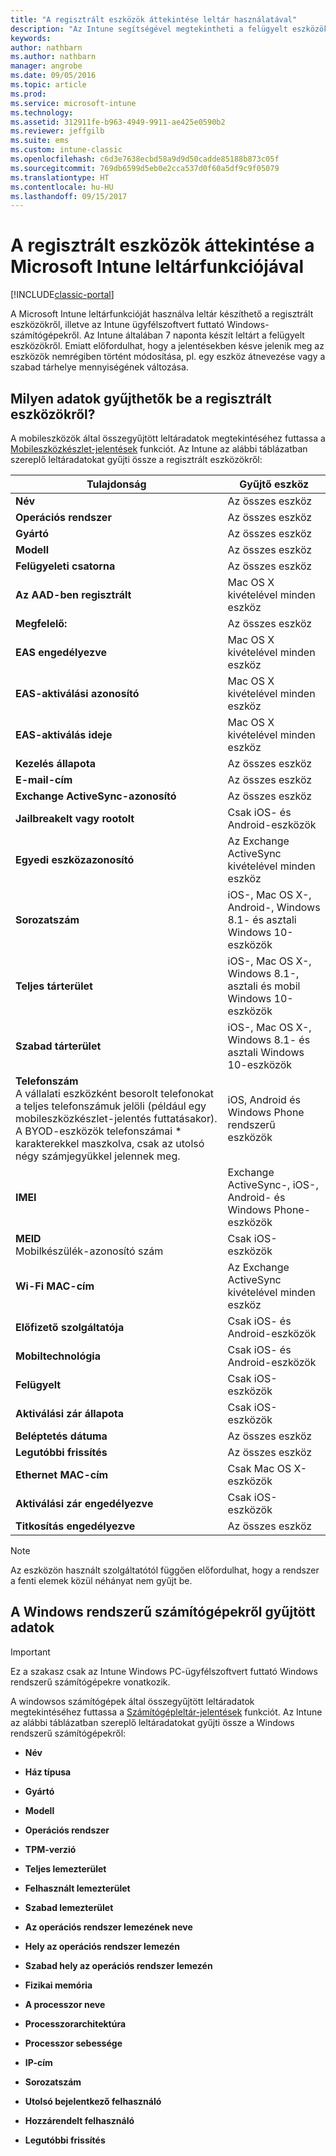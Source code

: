 ```yaml
---
title: "A regisztrált eszközök áttekintése leltár használatával"
description: "Az Intune segítségével megtekintheti a felügyelt eszközök hardverinformációit."
keywords: 
author: nathbarn
ms.author: nathbarn
manager: angrobe
ms.date: 09/05/2016
ms.topic: article
ms.prod: 
ms.service: microsoft-intune
ms.technology: 
ms.assetid: 312911fe-b963-4949-9911-ae425e0590b2
ms.reviewer: jeffgilb
ms.suite: ems
ms.custom: intune-classic
ms.openlocfilehash: c6d3e7638ecbd58a9d9d50cadde85188b873c05f
ms.sourcegitcommit: 769db6599d5eb0e2cca537d0f60a5df9c9f05079
ms.translationtype: HT
ms.contentlocale: hu-HU
ms.lasthandoff: 09/15/2017
---
```

# <a name="understand-your-devices-with-inventory-in-microsoft-intune"></a>A regisztrált eszközök áttekintése a Microsoft Intune leltárfunkciójával

[!INCLUDE[classic-portal](../includes/classic-portal.md)]

A Microsoft Intune leltárfunkcióját használva leltár készíthető a regisztrált eszközökről, illetve az Intune ügyfélszoftvert futtató Windows-számítógépekről.
Az Intune általában 7 naponta készít leltárt a felügyelt eszközökről. Emiatt előfordulhat, hogy a jelentésekben késve jelenik meg az eszközök nemrégiben történt módosítása, pl. egy eszköz átnevezése vagy a szabad tárhelye mennyiségének változása.

## <a name="whats-collected-from-enrolled-devices"></a>Milyen adatok gyűjthetők be a regisztrált eszközökről?
A mobileszközök által összegyűjtött leltáradatok megtekintéséhez futtassa a [Mobileszközkészlet-jelentések](understand-microsoft-intune-operations-by-using-reports.md) funkciót. Az Intune az alábbi táblázatban szereplő leltáradatokat gyűjti össze a regisztrált eszközökről:

|Tulajdonság|Gyűjtő eszköz|
|------------|-----------------------|
|**Név**|Az összes eszköz|
|**Operációs rendszer**|Az összes eszköz|
|**Gyártó**|Az összes eszköz|
|**Modell**|Az összes eszköz|
|**Felügyeleti csatorna**|Az összes eszköz|
|**Az AAD-ben regisztrált**|Mac OS X kivételével minden eszköz|
|**Megfelelő:**|Az összes eszköz|
|**EAS engedélyezve**|Mac OS X kivételével minden eszköz|
|**EAS-aktiválási azonosító**|Mac OS X kivételével minden eszköz|
|**EAS-aktiválás ideje**|Mac OS X kivételével minden eszköz|
|**Kezelés állapota**|Az összes eszköz|
|**E-mail-cím**|Az összes eszköz|
|**Exchange ActiveSync-azonosító**|Az összes eszköz|
|**Jailbreakelt vagy rootolt**|Csak iOS- és Android-eszközök|
|**Egyedi eszközazonosító**|Az Exchange ActiveSync kivételével minden eszköz|
|**Sorozatszám**|iOS-, Mac OS X-, Android-, Windows 8.1- és asztali Windows 10-eszközök|
|**Teljes tárterület**|iOS-, Mac OS X-, Windows 8.1-, asztali és mobil Windows 10-eszközök|
|**Szabad tárterület**|iOS-, Mac OS X-, Windows 8.1- és asztali Windows 10-eszközök|
|**Telefonszám**<br>A vállalati eszközként besorolt telefonokat a teljes telefonszámuk jelöli (például egy mobileszközkészlet-jelentés futtatásakor). A BYOD-eszközök telefonszámai &#42; karakterekkel maszkolva, csak az utolsó négy számjegyükkel jelennek meg.|iOS, Android és Windows Phone rendszerű eszközök|
|**IMEI**|Exchange ActiveSync-, iOS-, Android- és Windows Phone-eszközök|
|**MEID**<br>Mobilkészülék-azonosító szám|Csak iOS-eszközök|
|**Wi-Fi MAC-cím**|Az Exchange ActiveSync kivételével minden eszköz|
|**Előfizető szolgáltatója**|Csak iOS- és Android-eszközök|
|**Mobiltechnológia**|Csak iOS- és Android-eszközök|
|**Felügyelt**|Csak iOS-eszközök|
|**Aktiválási zár állapota**|Csak iOS-eszközök|
|**Beléptetés dátuma**|Az összes eszköz|
|**Legutóbbi frissítés**|Az összes eszköz|
|**Ethernet MAC-cím**|Csak Mac OS X-eszközök|
|**Aktiválási zár engedélyezve**|Csak iOS-eszközök|
|**Titkosítás engedélyezve**|Az összes eszköz|

>[!NOTE]
>Az eszközön használt szolgáltatótól függően előfordulhat, hogy a rendszer a fenti elemek közül néhányat nem gyűjt be.

## <a name="whats-collected-from-windows-pcs"></a>A Windows rendszerű számítógépekről gyűjtött adatok
> [!IMPORTANT]
> Ez a szakasz csak az Intune Windows PC-ügyfélszoftvert futtató Windows rendszerű számítógépekre vonatkozik.

A windowsos számítógépek által összegyűjtött leltáradatok megtekintéséhez futtassa a [Számítógépleltár-jelentések](understand-microsoft-intune-operations-by-using-reports.md) funkciót. Az Intune az alábbi táblázatban szereplő leltáradatokat gyűjti össze a Windows rendszerű számítógépekről:

-   **Név**

-   **Ház típusa**

-   **Gyártó**

-   **Modell**

-   **Operációs rendszer**

-   **TPM-verzió**

-   **Teljes lemezterület**

-   **Felhasznált lemezterület**

-   **Szabad lemezterület**

-   **Az operációs rendszer lemezének neve**

-   **Hely az operációs rendszer lemezén**

-   **Szabad hely az operációs rendszer lemezén**

-   **Fizikai memória**

-   **A processzor neve**

-   **Processzorarchitektúra**

-   **Processzor sebessége**

-   **IP-cím**

-   **Sorozatszám**

-   **Utolsó bejelentkező felhasználó**

-   **Hozzárendelt felhasználó**

-   **Legutóbbi frissítés**

<!-- this section below belongs in the planning journey
### See Also
[Monitoring and reports with Microsoft Intune](monitoring-and-reports-with-microsoft-intune.md)
-->
